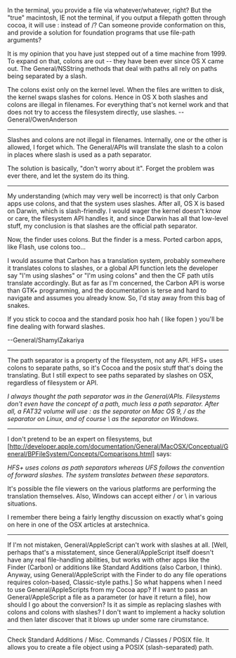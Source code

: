 In the terminal, you provide a file via whatever/whatever, right? But the "true" macintosh, IE not the terminal, if you output a filepath gotten through cocoa, it will use : instead of /?
Can someone provide conformation on this, and provide a solution for foundation programs that use file-path arguments?

It is my opinion that you have just stepped out of a time machine from 1999.  To expand on that, colons are out -- they have been ever since OS X came out.  The General/NSString methods that deal with paths all rely on paths being separated by a slash.

The colons exist only on the kernel level.  When the files are written to disk, the kernel swaps slashes for colons.  Hence in OS X both slashes and colons are illegal in filenames.  For everything that's not kernel work and that does not try to access the filesystem directly, use slashes.  --General/OwenAnderson

----

Slashes and colons are not illegal in filenames. Internally, one or the other is allowed, I forget which. The General/APIs will translate the slash to a colon in places where slash is used as a path separator.

The solution is basically, "don't worry about it". Forget the problem was ever there, and let the system do its thing.

----

My understanding (which may very well be incorrect) is that only Carbon apps use colons, and that the system uses slashes. After all, OS X is based on Darwin, which is slash-friendly. I would wager the kernel doesn't know or care, the filesystem API handles it, and since Darwin has all that low-level stuff, my conclusion is that slashes are the official path separator.

Now, the finder uses colons. But the finder is a mess. Ported carbon apps, like Flash, use colons too...

I would assume that Carbon has a translation system, probably somewhere it translates colons to slashes, or a global API function lets the developer say "I'm using slashes" or "I'm using colons" and then the CF path utils translate accordingly. But as far as I'm concerned, the Carbon API is worse than GTK+ programming, and the documentation is terse and hard to navigate and assumes you already know. So, I'd stay away from this bag of snakes.

If you stick to cocoa and the standard posix hoo hah ( like fopen ) you'll be fine dealing with forward slashes.

--General/ShamylZakariya

----

The path separator is a property of the filesystem, not any API. HFS+ uses colons to separate paths, so it's Cocoa and the posix stuff that's doing the translating. But I still expect to see paths separated by slashes on OSX, regardless of filesystem or API.

*I always thought the path separator was in the General/APIs. Filesystems don't even have the concept of a path, much less a path separator. After all, a FAT32 volume will use : as the separator on Mac OS 9, / as the separator on Linux, and of course \ as the separator on Windows.*

----

I don't pretend to be an expert on filesystems, but [http://developer.apple.com/documentation/General/MacOSX/Conceptual/General/BPFileSystem/Concepts/Comparisons.html] says:

*HFS+ uses colons as path separators whereas UFS follows the convention of forward slashes. The system translates between these separators.*

It's possible the file viewers on the various platforms are performing the translation themselves. Also, Windows can accept either / or \ in various situations.

I remember there being a fairly lengthy discussion on exactly what's going on here in one of the OSX articles at arstechnica.

----

If I'm not mistaken, General/AppleScript can't work with slashes at all. [Well, perhaps that's a misstatement, since General/AppleScript itself doesn't have any real file-handling abilities, but works with other apps like the Finder (Carbon) or additions like Standard Additions (also Carbon, I think). Anyway, using General/AppleScript with the Finder to do any file operations requires colon-based, Classic-style paths.] So what happens when I need to use General/AppleScripts from my Cocoa app? If I want to pass an General/AppleScript a file as a parameter (or have it return a file), how should I go about the conversion? Is it as simple as replacing slashes with colons and colons with slashes? I don't want to implement a hacky solution and then later discover that it blows up under some rare cirumstance.

----

Check Standard Additions / Misc. Commands / Classes / POSIX file. It allows you to create a file object using a POSIX (slash-separated) path.